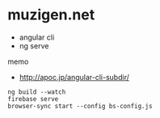 # muzigen.net

* angular cli
* ng serve


memo

* http://apoc.jp/angular-cli-subdir/

```
ng build --watch
firebase serve
browser-sync start --config bs-config.js
```
